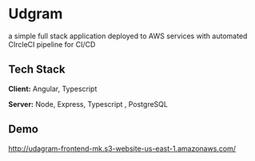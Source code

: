 # Udgram 

a simple full stack application deployed to AWS services with automated CIrcleCI pipeline for CI/CD


## Tech Stack

**Client:** Angular, Typescript

**Server:** Node, Express, Typescript , PostgreSQL


## Demo

http://udagram-frontend-mk.s3-website-us-east-1.amazonaws.com/


